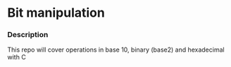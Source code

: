 # Bit manipulation

### Description
This repo will cover operations in base 10, binary (base2) and hexadecimal with C
